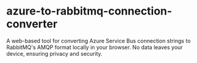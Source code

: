 # azure-to-rabbitmq-connection-converter
A web-based tool for converting Azure Service Bus connection strings to RabbitMQ's AMQP format locally in your browser. No data leaves your device, ensuring privacy and security.
